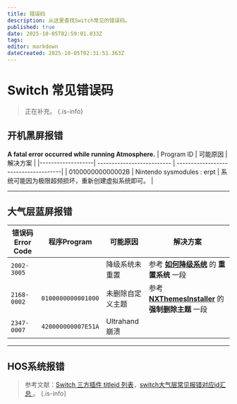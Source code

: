 ```yaml
---
title: 错误码
description: 从这里查找Switch常见的错误码。
published: true
date: 2025-10-05T02:59:01.033Z
tags: 
editor: markdown
dateCreated: 2025-10-05T02:31:51.363Z
---
```


# Switch 常见错误码
> 正在补充。
{.is-info}

## 开机黑屏报错
**A fatal error occurred while running Atmosphere.**
| Program ID        | 可能原因                    | 解决方案                               |
|-------------------| -------------------------- | -------------------------------------|
| 010000000000002B  | Nintendo sysmodules : erpt | 系统可能因为极限超频损坏，重新创建虚拟系统即可。    |


---

## 大气层蓝屏报错
| 错误码Error Code | 程序Program | 可能原因 | 解决方案 |
| ------- | ------ | ---------- | ---------- |
| `2002-3005` |  | 降级系统未重置 | 参考 **[如何降级系统](/How2Downgrade)** 的 **重置系统** 一段 |
| `2168-0002` | `0100000000001000` | 未删除自定义主题 | 参考 **[NXThemesInstaller](/NXThemesInstaller)** 的 **强制删除主题** 一段 |
| `2347-0007` | `420000000007E51A` | Ultrahand崩溃 |  |

---

## HOS系统报错

> 参考文献：[Switch 三方插件 titleid 列表](https://shipengliang.com/games/switch-%E4%B8%89%E6%96%B9%E6%8F%92%E4%BB%B6-titleid-%E5%88%97%E8%A1%A8.html)，[switch大气层常见报错对应id汇总 ](http://www.k73.com/new/663761.html)  。
{.is-info}

